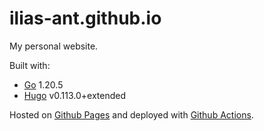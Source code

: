 # ilias-ant.github.io

My personal website.

Built with:
- [Go](https://go.dev/) 1.20.5
- [Hugo](https://gohugo.io/) v0.113.0+extended

Hosted on [Github Pages](https://pages.github.com/) and deployed with [Github Actions](https://github.com/features/actions).